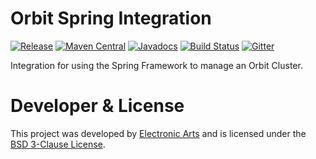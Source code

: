 Orbit Spring Integration
============
[![Release](https://img.shields.io/github/release/orbit/orbit-spring.svg)](https://github.com/orbit/orbit-spring/releases)
[![Maven Central](https://img.shields.io/maven-central/v/cloud.orbit/orbit-spring.svg)](https://repo1.maven.org/maven2/cloud/orbit/orbit-spring/)
[![Javadocs](https://img.shields.io/maven-central/v/cloud.orbit/orbit-spring.svg?label=javadocs)](http://www.javadoc.io/doc/cloud.orbit/orbit-spring)
[![Build Status](https://img.shields.io/travis/orbit/orbit-spring.svg)](https://travis-ci.org/orbit/orbit-springr)
[![Gitter](https://img.shields.io/badge/style-Join_Chat-ff69b4.svg?style=flat&label=gitter)](https://gitter.im/orbit/orbit?utm_source=badge&utm_medium=badge&utm_campaign=pr-badge)

Integration for using the Spring Framework to manage an Orbit Cluster.

Developer & License
======
This project was developed by [Electronic Arts](http://www.ea.com) and is licensed under the [BSD 3-Clause License](LICENSE).
